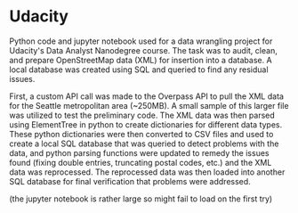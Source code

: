 # Udacity

Python code and jupyter notebook used for a data wrangling project for Udacity's Data Analyst Nanodegree course. The task was to audit, clean, and prepare OpenStreetMap data (XML) for insertion into a database. A local database was created using SQL and queried to find any residual issues.

First, a custom API call was made to the Overpass API to pull the XML data for the Seattle metropolitan area (~250MB). A small sample of this larger file was utilized to test the preliminary code. The XML data was then parsed using ElementTree in python to create dictionaries for different data types. These python dictionaries were then converted to CSV files and used to create a local SQL database that was queried to detect problems with the data, and python parsing functions were updated to remedy the issues found (fixing double entries, truncating postal codes, etc.) and the XML data was reprocessed. The reprocessed data was then loaded into another SQL database for final verification that problems were addressed.

(the jupyter notebook is rather large so might fail to load on the first try)
